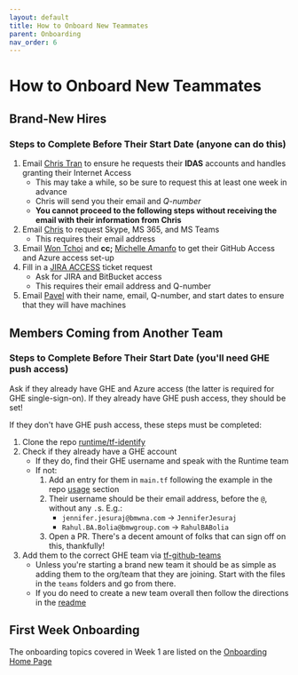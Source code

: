 ```yaml
---
layout: default
title: How to Onboard New Teammates
parent: Onboarding
nav_order: 6
---
```


# How to Onboard New Teammates

[Chris Tran]: mailto:Chris.P.Tran@bmwna.com
[Won Tchoi]: mailto:Won.Tchoi@bmwna.com
[Michelle Amanfo]: mailto:Michelle.Amanfo@partner.bmwgroup.com
[Pavel]: mailto:pavel.meliksetyan@bmw.com
[Access]: https://suus0002.w10:8080/secure/CreateIssue.jspa?pid=15900&issuetype=13600

## Brand-New Hires

### Steps to Complete Before Their Start Date (anyone can do this)

1. Email [Chris Tran][Chris Tran] to ensure he requests their **IDAS** accounts and handles granting their Internet Access
   - This may take a while, so be sure to request this at least one week in advance
   - Chris will send you their email and _Q-number_
   - **You cannot proceed to the following steps without receiving the email with their information from Chris**
2. Email [Chris][Chris Tran] to request Skype, MS 365, and MS Teams
   - This requires their email address
3. Email [Won Tchoi][Won Tchoi] and **cc;** [Michelle Amanfo][Michelle Amanfo] to get their GitHub Access and Azure access set-up
4. Fill in a [JIRA ACCESS][Access] ticket request
   - Ask for JIRA and BitBucket access
   - This requires their email address and Q-number
5. Email [Pavel][Pavel] with their name, email, Q-number, and start dates to ensure that they will have machines

[identity]: https://code.connected.bmw/runtime/tf-identity
[identity-usage]: https://code.connected.bmw/runtime/tf-identity#usage
[github config]: https://code.connected.bmw/runtime/github-config

## Members Coming from Another Team

### Steps to Complete Before Their Start Date (you'll need GHE push access)

Ask if they already have GHE and Azure access (the latter is required for GHE single-sign-on). If they already have GHE push access, they should be set!

If they don't have GHE push access, these steps must be completed:

1. Clone the repo [runtime/tf-identify][identity]
2. Check if they already have a GHE account
   - If they do, find their GHE username and speak with the Runtime team
   - If not:
      1. Add an entry for them in `main.tf` following the example in the repo [usage][identity-usage] section
      2. Their username should be their email address, before the `@`, without any `.`s. E.g.:
         - `jennifer.jesuraj@bmwna.com` -> `JenniferJesuraj`
         - `Rahul.BA.Bolia@bmwgroup.com` -> `RahulBABolia`
      3. Open a PR. There's a decent amount of folks that can sign off on this, thankfully!
3. Add them to the correct GHE team via [tf-github-teams](https://code.connected.bmw/runtime/tf-github-teams)
   - Unless you're starting a brand new team it should be as simple as adding them to the org/team that they are joining. Start with the files in the `teams` folders and go from there.
   - If you do need to create a new team overall then follow the directions in the [readme](https://code.connected.bmw/runtime/tf-github-teams/blob/master/README.md)

## First Week Onboarding

The onboarding topics covered in Week 1 are listed on the [Onboarding Home Page]({{site.baseurl}}/docs/onboarding/)
